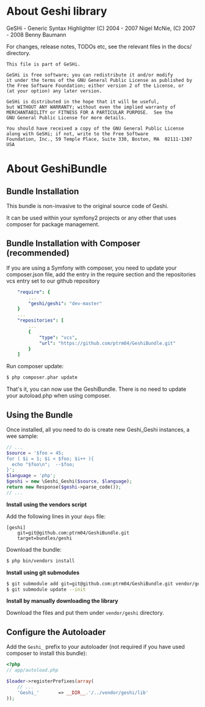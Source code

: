 About Geshi library
================================

GeSHi - Generic Syntax Highlighter
(C) 2004 - 2007 Nigel McNie, (C) 2007 - 2008 Benny Baumann

For changes, release notes, TODOs etc, see the relevant files in the docs/
directory.
    
    This file is part of GeSHi.
    
    GeSHi is free software; you can redistribute it and/or modify
    it under the terms of the GNU General Public License as published by
    the Free Software Foundation; either version 2 of the License, or
    (at your option) any later version.
    
    GeSHi is distributed in the hope that it will be useful,
    but WITHOUT ANY WARRANTY; without even the implied warranty of
    MERCHANTABILITY or FITNESS FOR A PARTICULAR PURPOSE.  See the
    GNU General Public License for more details.
    
    You should have received a copy of the GNU General Public License
    along with GeSHi; if not, write to the Free Software
    Foundation, Inc., 59 Temple Place, Suite 330, Boston, MA  02111-1307  USA

About GeshiBundle
================================

## Bundle Installation

This bundle is non-invasive to the original source code of Geshi.

It can be used within your symfony2 projects or any other that uses composer for package management.

## Bundle Installation with Composer (recommended)

If you are using a Symfony with composer, you need to update your composer.json file, add the entry in the require section and the repositories vcs entry set to our github repository

``` yml
    "require": {
        ...
        "geshi/geshi": "dev-master"
    }
    ...
    "repositories": [
        ...
        {
            "type": "vcs",
            "url": "https://github.com/ptrm04/GeshiBundle.git"
        }
    ]
```
Run composer update:

``` bash
$ php composer.phar update
```

That's it, you can now use the GeshiBundle. There is no need to update your autoload.php when using composer.

## Using the Bundle

Once installed, all you need to do is create new Geshi_Geshi instances, a wee sample:

``` php
// ...
$source = '$foo = 45;
for ( $i = 1; $i < $foo; $i++ ){
  echo "$foo\n";  --$foo;
}';
$language = 'php';
$geshi = new \Geshi_Geshi($source, $language);
return new Response($geshi->parse_code());
// ...
```

**Install using the vendors script**

Add the following lines in your `deps` file:

```
[geshi]
    git=git@github.com:ptrm04/GeshiBundle.git
    target=bundles/geshi
```

Download the bundle:

``` bash
$ php bin/vendors install
```

**Install using git submodules**

``` bash
$ git submodule add git=git@github.com:ptrm04/GeshiBundle.git vendor/geshi
$ git submodule update --init
```

**Install by manually downloading the library**

Download the files and put them under `vendor/geshi` directory.

## Configure the Autoloader

Add the `Geshi_` prefix to your autoloader (not required if you have used composer to install this bundle):

``` php
<?php
// app/autoload.php

$loader->registerPrefixes(array(
    // ...
    'Geshi_'       => __DIR__.'/../vendor/geshi/lib'
));
```
